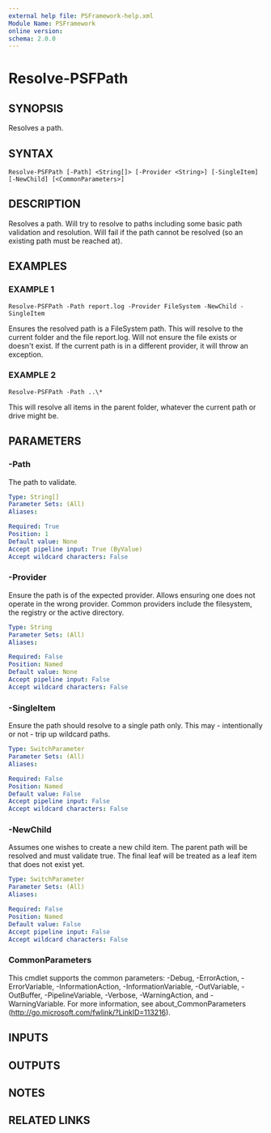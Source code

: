```yaml
---
external help file: PSFramework-help.xml
Module Name: PSFramework
online version:
schema: 2.0.0
---
```


# Resolve-PSFPath

## SYNOPSIS
Resolves a path.

## SYNTAX

```
Resolve-PSFPath [-Path] <String[]> [-Provider <String>] [-SingleItem] [-NewChild] [<CommonParameters>]
```

## DESCRIPTION
Resolves a path.
Will try to resolve to paths including some basic path validation and resolution.
Will fail if the path cannot be resolved (so an existing path must be reached at).

## EXAMPLES

### EXAMPLE 1
```
Resolve-PSFPath -Path report.log -Provider FileSystem -NewChild -SingleItem
```

Ensures the resolved path is a FileSystem path.
This will resolve to the current folder and the file report.log.
Will not ensure the file exists or doesn't exist.
If the current path is in a different provider, it will throw an exception.

### EXAMPLE 2
```
Resolve-PSFPath -Path ..\*
```

This will resolve all items in the parent folder, whatever the current path or drive might be.

## PARAMETERS

### -Path
The path to validate.

```yaml
Type: String[]
Parameter Sets: (All)
Aliases:

Required: True
Position: 1
Default value: None
Accept pipeline input: True (ByValue)
Accept wildcard characters: False
```

### -Provider
Ensure the path is of the expected provider.
Allows ensuring one does not operate in the wrong provider.
Common providers include the filesystem, the registry or the active directory.

```yaml
Type: String
Parameter Sets: (All)
Aliases:

Required: False
Position: Named
Default value: None
Accept pipeline input: False
Accept wildcard characters: False
```

### -SingleItem
Ensure the path should resolve to a single path only.
This may - intentionally or not - trip up wildcard paths.

```yaml
Type: SwitchParameter
Parameter Sets: (All)
Aliases:

Required: False
Position: Named
Default value: False
Accept pipeline input: False
Accept wildcard characters: False
```

### -NewChild
Assumes one wishes to create a new child item.
The parent path will be resolved and must validate true.
The final leaf will be treated as a leaf item that does not exist yet.

```yaml
Type: SwitchParameter
Parameter Sets: (All)
Aliases:

Required: False
Position: Named
Default value: False
Accept pipeline input: False
Accept wildcard characters: False
```

### CommonParameters
This cmdlet supports the common parameters: -Debug, -ErrorAction, -ErrorVariable, -InformationAction, -InformationVariable, -OutVariable, -OutBuffer, -PipelineVariable, -Verbose, -WarningAction, and -WarningVariable. For more information, see about_CommonParameters (http://go.microsoft.com/fwlink/?LinkID=113216).

## INPUTS

## OUTPUTS

## NOTES

## RELATED LINKS
